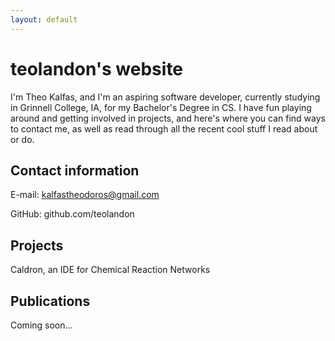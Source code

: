 ```yaml
---
layout: default
---
```


# teolandon's website

I'm Theo Kalfas, and I'm an aspiring software developer, currently studying in
Grinnell College, IA, for my Bachelor's Degree in CS. I have fun playing around
and getting involved in projects, and here's where you can find ways to contact
me, as well as read through all the recent cool stuff I read about or do.

## Contact information

E-mail: kalfastheodoros@gmail.com

GitHub: github.com/teolandon

## Projects

Caldron, an IDE for Chemical Reaction Networks

## Publications

Coming soon...
